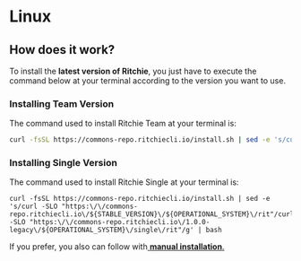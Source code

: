 # Linux

## How does it work? 

To install the **latest version of Ritchie**, you just have to execute the command below at your terminal according to the version you want to use.

### Installing Team Version

The command used to install Ritchie Team at your terminal is: 

```bash
curl -fsSL https://commons-repo.ritchiecli.io/install.sh | sed -e 's/curl -SLO "https:\/\/commons-repo.ritchiecli.io\/${STABLE_VERSION}\/${OPERATIONAL_SYSTEM}\/rit"/curl -SLO "https:\/\/commons-repo.ritchiecli.io\/1.0.0-legacy\/${OPERATIONAL_SYSTEM}\/team\/rit"/g' | bash
```

### 

### Installing Single Version

The command used to install Ritchie Single at your terminal is: 

```text
curl -fsSL https://commons-repo.ritchiecli.io/install.sh | sed -e 's/curl -SLO "https:\/\/commons-repo.ritchiecli.io\/${STABLE_VERSION}\/${OPERATIONAL_SYSTEM}\/rit"/curl -SLO "https:\/\/commons-repo.ritchiecli.io\/1.0.0-legacy\/${OPERATIONAL_SYSTEM}\/single\/rit"/g' | bash
```



If you prefer, you also can follow with[ **manual installation**.](manual-installation.md)  


